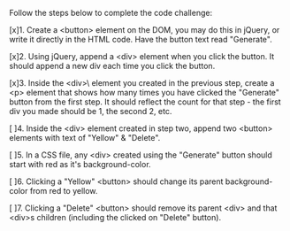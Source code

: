 Follow the steps below to complete the code challenge:

[x]1. Create a \<button> element on the DOM, you may do this in jQuery, or write it directly in the HTML code. Have the button text read "Generate".

[x]2. Using jQuery, append a \<div> element when you click the button. It should append a new div each time you click the button.

[x]3. Inside the \<div>\ element you created in the previous step, create a \<p> element that shows how many times you have clicked the "Generate" button from the first step. It should reflect the count for that step - the first div you made should be 1, the second 2, etc.

[ ]4. Inside the \<div> element created in step two, append two \<button> elements with text of "Yellow" & "Delete".

[ ]5. In a CSS file, any \<div> created using the "Generate" button should start with red as it's background-color.

[ ]6. Clicking a "Yellow" \<button> should change its parent background-color from red to yellow.

[ ]7. Clicking a "Delete" \<button> should remove its parent \<div> and that \<div>s children (including the clicked on "Delete" button).